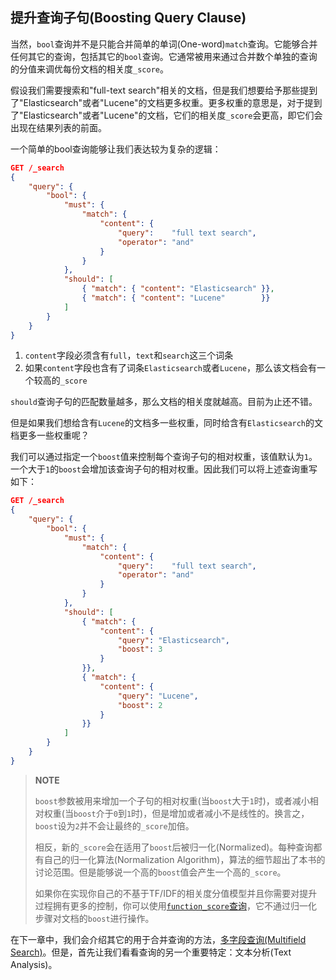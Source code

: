 ## 提升查询子句(Boosting Query Clause) ##

当然，`bool`查询并不是只能合并简单的单词(One-word)`match`查询。它能够合并任何其它的查询，包括其它的`bool`查询。它通常被用来通过合并数个单独的查询的分值来调优每份文档的相关度`_score`。

假设我们需要搜索和"full-text search"相关的文档，但是我们想要给予那些提到了"Elasticsearch"或者"Lucene"的文档更多权重。更多权重的意思是，对于提到了"Elasticsearch"或者"Lucene"的文档，它们的相关度`_score`会更高，即它们会出现在结果列表的前面。

一个简单的bool查询能够让我们表达较为复杂的逻辑：

```json
GET /_search
{
    "query": {
        "bool": {
            "must": {
                "match": {
                    "content": { 
                        "query":    "full text search",
                        "operator": "and"
                    }
                }
            },
            "should": [ 
                { "match": { "content": "Elasticsearch" }},
                { "match": { "content": "Lucene"        }}
            ]
        }
    }
}
```

1. `content`字段必须含有`full`，`text`和`search`这三个词条
2. 如果`content`字段也含有了词条`Elasticsearch`或者`Lucene`，那么该文档会有一个较高的`_score`

`should`查询子句的匹配数量越多，那么文档的相关度就越高。目前为止还不错。

但是如果我们想给含有`Lucene`的文档多一些权重，同时给含有`Elasticsearch`的文档更多一些权重呢？

我们可以通过指定一个`boost`值来控制每个查询子句的相对权重，该值默认为`1`。一个大于`1`的`boost`会增加该查询子句的相对权重。因此我们可以将上述查询重写如下：

```json
GET /_search
{
    "query": {
        "bool": {
            "must": {
                "match": {  
                    "content": {
                        "query":    "full text search",
                        "operator": "and"
                    }
                }
            },
            "should": [
                { "match": {
                    "content": {
                        "query": "Elasticsearch",
                        "boost": 3 
                    }
                }},
                { "match": {
                    "content": {
                        "query": "Lucene",
                        "boost": 2 
                    }
                }}
            ]
        }
    }
}
```

> **NOTE**
> 
> `boost`参数被用来增加一个子句的相对权重(当`boost`大于`1`时)，或者减小相对权重(当`boost`介于`0`到`1`时)，但是增加或者减小不是线性的。换言之，`boost`设为`2`并不会让最终的`_score`加倍。
> 
> 相反，新的`_score`会在适用了`boost`后被归一化(Normalized)。每种查询都有自己的归一化算法(Normalization Algorithm)，算法的细节超出了本书的讨论范围。但是能够说一个高的`boost`值会产生一个高的`_score`。
> 
> 如果你在实现你自己的不基于TF/IDF的相关度分值模型并且你需要对提升过程拥有更多的控制，你可以使用[`function_score`查询](http://www.elasticsearch.org/guide/en/elasticsearch/guide/current/function-score-query.html)，它不通过归一化步骤对文档的`boost`进行操作。

在下一章中，我们会介绍其它的用于合并查询的方法，[多字段查询(Multifield Search)](http://www.elasticsearch.org/guide/en/elasticsearch/guide/current/multi-field-search.html)。但是，首先让我们看看查询的另一个重要特定：文本分析(Text Analysis)。